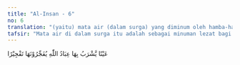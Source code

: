 ```yaml
---
title: "Al-Insan - 6"
no: 6
translation: "(yaitu) mata air (dalam surga) yang diminum oleh hamba-hamba Allah dan mereka dapat memancarkannya dengan sebaik-baiknya."
tafsir: "Mata air di dalam surga itu adalah sebagai minuman lezat bagi hamba-hamba Allah. Mereka pun dapat mengalirkannya dengan sesukanya.\n\nJadi kafur itu berasal dari mata air yang airnya diminum oleh para hamba Allah yang muqarrabin (yang dekat kepada-Nya). Mereka dapat mengalirkan air sungai itu menurut kehendak hati tanpa ada yang menghalangi. Mereka bebas menikmati air itu sepuas-puasnya. Air itu akan mengalir ke tempat-tempat yang mereka kehendaki, ke dalam kamar, mahligai, atau ke dalam kebun-kebun yang mereka inginkan."
---
```


عَيْنًا يَّشْرَبُ بِهَا عِبَادُ اللّٰهِ يُفَجِّرُوْنَهَا تَفْجِيْرًا 
